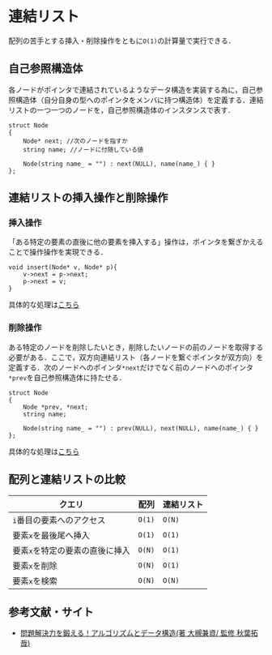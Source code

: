 # 連結リスト
配列の苦手とする挿入・削除操作をともに`O(1)`の計算量で実行できる．

## 自己参照構造体
各ノードがポインタで連結されているようなデータ構造を実装する為に，自己参照構造体（自分自身の型へのポインタをメンバに持つ構造体）を定義する．連結リストの一つ一つのノードを，自己参照構造体のインスタンスで表す．
```
struct Node
{
    Node* next; //次のノードを指すか
    string name; //ノードに付随している値

    Node(string name_ = "") : next(NULL), name(name_) { }
};
```

## 連結リストの挿入操作と削除操作
### 挿入操作
「ある特定の要素の直後に他の要素を挿入する」操作は，ポインタを繋ぎかえることで操作操作を実現できる．
```
void insert(Node* v, Node* p){
    v->next = p->next;
    p->next = v;
}
```
具体的な処理は[こちら](https://github.com/KeiTaylor0606/CodingInterview/blob/main/essence/linked-list/insert.cpp)

### 削除操作
ある特定のノードを削除したいとき，削除したいノードの前のノードを取得する必要がある．ここで，双方向連結リスト（各ノードを繋ぐポインタが双方向）を定義する．次のノードへのポインタ`*next`だけでなく前のノードへのポインタ`*prev`を自己参照構造体に持たせる．
```
struct Node
{
    Node *prev, *next;
    string name;

    Node(string name_ = "") : prev(NULL), next(NULL), name(name_) { }
};
```
具体的な処理は[こちら](https://github.com/KeiTaylor0606/CodingInterview/blob/main/essence/linked-list/delete.cpp)

## 配列と連結リストの比較
| クエリ  |  配列  | 連結リスト | 
| ----------- | ---- | ---- |
| `i`番目の要素へのアクセス |  `O(1)`  | `O(N)` |
| 要素`x`を最後尾へ挿入 | `O(1)` | `O(1)` |
| 要素`x`を特定の要素の直後に挿入 | `O(N)` | `O(1)` |
| 要素`x`を削除 | `O(N)` | `O(1)` |
| 要素`x`を検索 | `O(N)` | `O(N)` |

## 参考文献・サイト
- [問題解決力を鍛える！アルゴリズムとデータ構造(著 大槻兼資/ 監修 秋葉拓哉)](https://www.amazon.co.jp/%E5%95%8F%E9%A1%8C%E8%A7%A3%E6%B1%BA%E5%8A%9B%E3%82%92%E9%8D%9B%E3%81%88%E3%82%8B-%E3%82%A2%E3%83%AB%E3%82%B4%E3%83%AA%E3%82%BA%E3%83%A0%E3%81%A8%E3%83%87%E3%83%BC%E3%82%BF%E6%A7%8B%E9%80%A0-KS%E6%83%85%E5%A0%B1%E7%A7%91%E5%AD%A6%E5%B0%82%E9%96%80%E6%9B%B8-%E5%A4%A7%E6%A7%BB-%E5%85%BC%E8%B3%87/dp/4065128447)